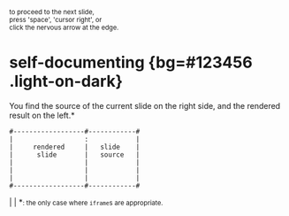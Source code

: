<small>
to proceed to the next slide,</br>
press 'space', 'cursor right', or</br>
click the nervous arrow at the edge.
</small>


# self-documenting {bg=#123456 .light-on-dark}

You find the source of the current slide on the
right side,
and the rendered result on the left.\*


```render_a2s
#------------------#------------#
|                  :            |
|     rendered     |   slide    |
|      slide       |   source   |
|                  |            |
|                  |            |
|                  |            |
#------------------#------------#
```

|
|
\*<small>: the only case where ```iframe```s are appropriate.</small>

